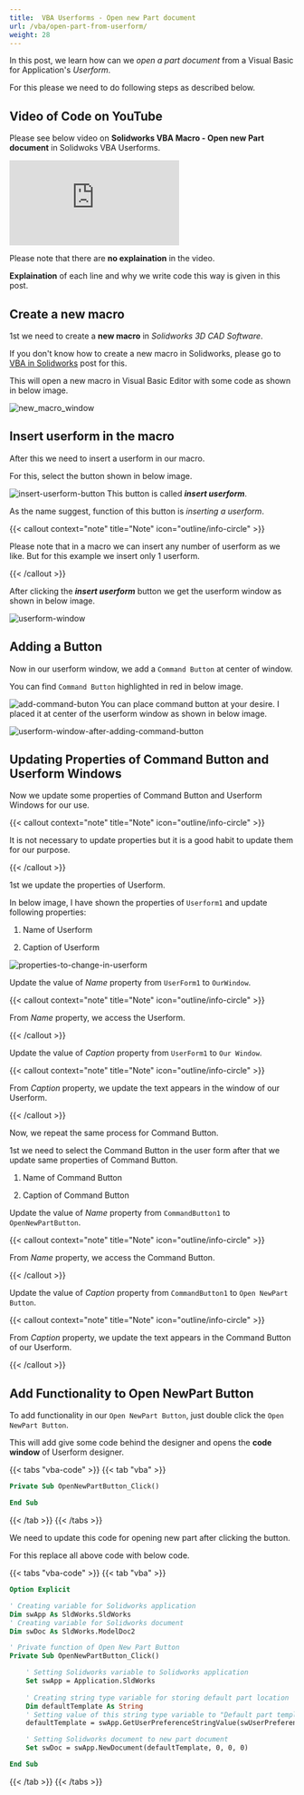 ```yaml
---
title:  VBA Userforms - Open new Part document
url: /vba/open-part-from-userform/
weight: 28
---
```


In this post, we learn how can we *open a part document* from a Visual Basic for Application's *Userform*.

For this please we need to do following steps as described below.

## Video of Code on YouTube

Please see below video on **Solidworks VBA Macro - Open new Part document** in Solidwoks VBA Userforms.

<iframe src="https://www.youtube.com/embed/pXMMSDeXEwo" frameborder="0" allowfullscreen></iframe>
<br>

Please note that there are **no explaination** in the video. 

**Explaination** of each line and why we write code this way is given in this post.

## Create a new macro

1st we need to create a **new macro** in *Solidworks 3D CAD Software*.

If you don't know how to create a new macro in Solidworks, please go to [VBA in Solidworks](/solidworks-macros/vba-in-solidworks) post for this.

This will open a new macro in Visual Basic Editor with some code as shown in below image.

![new_macro_window](1.new_macro_window.PNG)

## Insert userform in the macro

After this we need to insert a userform in our macro.

For this, select the button shown in below image.

![insert-userform-button](2.insert-userform-button.png)
This button is called ***insert userform***. 

As the name suggest, function of this button is *inserting a userform*.

{{< callout context="note" title="Note" icon="outline/info-circle" >}}

Please note that in a macro we can insert any number of userform as we like. But for this example we insert only 1 userform.

{{< /callout >}}

After clicking the ***insert userform*** button we get the userform window as shown in below image.

![userform-window](3.userform-window.PNG)

## Adding a Button

Now in our userform window, we add a `Command Button` at center of window.

You can find `Command Button` highlighted in red in below image.

![add-command-buton](4.add-command-button.png)
You can place command button at your desire. I placed it at center of the userform window as shown in below image.

![userform-window-after-adding-command-button](5.userform-window-after-adding-command-button.PNG)

## Updating Properties of Command Button and Userform Windows

Now we update some properties of Command Button and Userform Windows for our use.

{{< callout context="note" title="Note" icon="outline/info-circle" >}}

It is not necessary to update properties but it is a good habit to update them for our purpose. 

{{< /callout >}}

1st we update the properties of Userform.

In below image, I have shown the properties of `Userform1` and update following properties:

1. Name of Userform

2. Caption of Userform

![properties-to-change-in-userform](6.properties-to-change-in-userform.png)

Update the value of *Name* property from `UserForm1` to `OurWindow`.

{{< callout context="note" title="Note" icon="outline/info-circle" >}}

From *Name* property, we access the Userform.

{{< /callout >}}

Update the value of *Caption* property from `UserForm1` to `Our Window`.

{{< callout context="note" title="Note" icon="outline/info-circle" >}}

From *Caption* property, we update the text appears in the window of our Userform.

{{< /callout >}}

Now, we repeat the same process for Command Button.

1st we need to select the Command Button in the user form after that we update same properties of Command Button.

1. Name of Command Button

2. Caption of Command Button

Update the value of *Name* property from `CommandButton1` to `OpenNewPartButton`.

{{< callout context="note" title="Note" icon="outline/info-circle" >}}

From *Name* property, we access the Command Button.

{{< /callout >}}

Update the value of *Caption* property from `CommandButton1` to `Open NewPart Button`.

{{< callout context="note" title="Note" icon="outline/info-circle" >}}

From *Caption* property, we update the text appears in the Command Button of our Userform.

{{< /callout >}}

## Add Functionality to Open NewPart Button

To add functionality in our `Open NewPart Button`, just double click the `Open NewPart Button`.

This will add give some code behind the designer and opens the **code window** of Userform designer.

{{< tabs "vba-code" >}}
{{< tab "vba" >}}

```vb {lineNos=true lineNoStart=1}
Private Sub OpenNewPartButton_Click()

End Sub
```
{{< /tab >}}
{{< /tabs >}}

We need to update this code for opening new part after clicking the button.

For this replace all above code with below code.

{{< tabs "vba-code" >}}
{{< tab "vba" >}}

```vb {lineNos=true lineNoStart=1}
Option Explicit

' Creating variable for Solidworks application
Dim swApp As SldWorks.SldWorks
' Creating variable for Solidworks document
Dim swDoc As SldWorks.ModelDoc2

' Private function of Open New Part Button 
Private Sub OpenNewPartButton_Click()

    ' Setting Solidworks variable to Solidworks application
    Set swApp = Application.SldWorks
    
    ' Creating string type variable for storing default part location
    Dim defaultTemplate As String
    ' Setting value of this string type variable to "Default part template"
    defaultTemplate = swApp.GetUserPreferenceStringValue(swUserPreferenceStringValue_e.swDefaultTemplatePart)

    ' Setting Solidworks document to new part document
    Set swDoc = swApp.NewDocument(defaultTemplate, 0, 0, 0)

End Sub
```
{{< /tab >}}
{{< /tabs >}}

